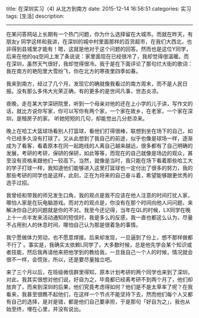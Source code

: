 title:   在深圳实习（4) 从北方到南方
date: 2015-12-14 16:56:51
categories: 实习
tags: [生活] 
description: 

---







在某问答网站上长期有一个热门问题，你为什么选择留在大城市。而就在昨天，有朋友y 同学这样和我讲，在深圳的城中村里面那样的百货超市，在我们大西北，也非得到县城里才能有！嗯，这就是他对于这个问题的回答。然而也是这位Y同学，后来在他的qq空间上发了条说说：家里面现在已经很冷了，我却觉得很温暖。而在深圳，虽然天气很好，我却觉得很冷。我于是在下面评论了那句烂大街的歌词：我在南方的艳阳里大雪纷飞，你在北方的寒夜里四季如春。



我来到南方，经过了几个月，发现它的确就像我看过的南方周末，而不是人民日报。没有那么多伟大光荣正确，有的更多的是世间凡事，世态炎凉。


夜晚，走在某大学深研院里，听到一个母亲对他的还在上小学的儿子讲，写作文的话，就比方说你写家，你可以写你有两个家，一个家在故乡，在老家，一个家在深圳，是租房子的家。 听她短短的几句，却能觉出几分悲凉来。

晚上在哈工大篮球场看别人打篮球，看他们打得很棒，联想到坐在场下的自己，如今已经多久没有打球了。又从此想到了我自己的前途，似乎也像是球场一样，逐渐成为了看客，看着原本在同一起跑线的人离自己越来越远，很多都有了自己明确的发展，考研的考研，保研的保研，如此等等，而现在的自己就像是场边的观众，甚至没有资格来跟他们一较高下。当然，就像是当时，我只能在场下看着那些哈工大的学子打球一样，我知道他们能够进入这里打篮球也一定付出了很多的努力，我的那些考研的同学也是这样，此刻，正在为将来的自己奋斗着，希望能够跟更优秀的选手过招。


我曾经和带我的师兄发生口角，我的观点是我不应该在他人注意的时间打扰人家，哪怕人家是在玩电脑游戏。而对方的观点是，你没有在那个时间向他人问问题，来解决你自己的问题就是你的不对。我至今还记得，当年在QL的时候，LX同学在晚上十一点半发来活动通知的短信时，我是多么的反感，我一直也都这么认为，尽量不占用别人的休息时间，哪怕自己认为那是很着急的事情。


我宁愿做体力劳动，也不愿意焊接。后来却发现，一旦逼到了份上，想不那样做都不行了 。事实是，我确实太依赖L同学了，大多数时候，总是他先学会某个知识或者技能，然后我再请他来把他学到的教给我，一旦我自己一个人的时候，情况就会很不一样，会慌张，所以，还是要尽量独立吧。


来了三个月以后，在班级微信群里得知，原本计划考研的两个同学也来到了深圳，对此，我其实很想对他们说，好自为之，毕竟都已经离考研不到两个月了，他们却放弃了，而来到深圳的后果，他们究竟考虑得如何？他们是不是太草率了呢？在我看来，我甚至很瞧不起他们，在这样一个节点不能坚持下去，然而他们每个人又都有自己的选择，是对是错，都是他们自己要承担，于是那句「好自为之」，我也从始至终，埋在心里，并没有说出。